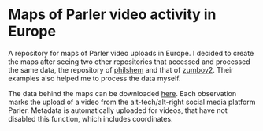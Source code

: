 # Maps of Parler video activity in Europe

A repository for maps of Parler video uploads in Europe. I decided to create the maps after seeing two other repositories that accessed and processed the same data, the repository of [philshem](https://github.com/philshem/parler-switzerland) and that of [zumbov2](https://github.com/zumbov2/parler-video-metadata/tree/main). Their examples also helped me to process the data myself.

The data behind the maps can be downloaded [here](https://ddosecrets.com/wiki/Parler). Each observation marks the upload of a video from the alt-tech/alt-right social media platform Parler. Metadata is automatically uploaded for videos, that have not disabled this function, which includes coordinates.


